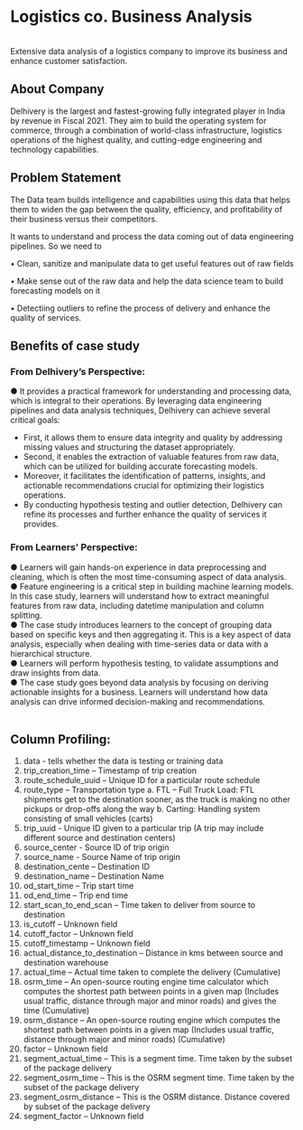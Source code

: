 # **Logistics co. Business Analysis**
<br>
Extensive data analysis of a logistics company to improve its business and enhance customer satisfaction.

## **About Company**
Delhivery is the largest and fastest-growing fully integrated player in India by revenue in Fiscal 2021. They aim to build the operating system for commerce, through a combination of world-class infrastructure, logistics operations of the highest quality, and cutting-edge engineering and technology capabilities.

## **Problem Statement**

The Data team builds intelligence and capabilities using this data that helps them to widen the gap between the quality, efficiency, and profitability of their business versus their competitors.

It wants to understand and process the data coming out of data engineering pipelines. So we need to

• Clean, sanitize and manipulate data to get useful features out of raw fields

• Make sense out of the raw data and help the data science team to build forecasting models on it

• Detectiing outliers to refine the process of delivery and enhance the quality of services.


## **Benefits of case study**
### From Delhivery’s Perspective: <br>
● It provides a practical framework for understanding and processing data, which is integral to their operations. By leveraging data engineering pipelines and data analysis techniques, Delhivery can achieve several critical goals:<br>
- First, it allows them to ensure data integrity and quality by addressing missing values and structuring the dataset appropriately.<br>
- Second, it enables the extraction of valuable features from raw data, which can be utilized for building accurate forecasting models.<br>
- Moreover, it facilitates the identification of patterns, insights, and actionable recommendations crucial for optimizing their logistics operations.<br>
- By conducting hypothesis testing and outlier detection, Delhivery can refine its processes and further enhance the quality of services it provides.<br>

### From Learners' Perspective:<br>
● Learners will gain hands-on experience in data preprocessing and cleaning, which is
often the most time-consuming aspect of data analysis.<br>
● Feature engineering is a critical step in building machine learning models. In this case
study, learners will understand how to extract meaningful features from raw data,
including datetime manipulation and column splitting.<br>
● The case study introduces learners to the concept of grouping data based on specific
keys and then aggregating it. This is a key aspect of data analysis, especially when
dealing with time-series data or data with a hierarchical structure.<br>
● Learners will perform hypothesis testing, to validate assumptions and draw insights
from data.<br>
● The case study goes beyond data analysis by focusing on deriving actionable insights
for a business. Learners will understand how data analysis can drive informed
decision-making and recommendations.<br><br>

## **Column Profiling:**
1. data - tells whether the data is testing or training data
2. trip_creation_time – Timestamp of trip creation
3. route_schedule_uuid – Unique ID for a particular route schedule
4. route_type – Transportation type
a. FTL – Full Truck Load: FTL shipments get to the destination sooner, as the truck
is making no other pickups or drop-offs along the way
b. Carting: Handling system consisting of small vehicles (carts)
5. trip_uuid - Unique ID given to a particular trip (A trip may include different source and
destination centers)
6. source_center - Source ID of trip origin
7. source_name - Source Name of trip origin
8. destination_cente – Destination ID
9. destination_name – Destination Name
10. od_start_time – Trip start time
11. od_end_time – Trip end time
12. start_scan_to_end_scan – Time taken to deliver from source to destination
13. is_cutoff – Unknown field
14. cutoff_factor – Unknown field
15. cutoff_timestamp – Unknown field
16. actual_distance_to_destination – Distance in kms between source and destination
warehouse
17. actual_time – Actual time taken to complete the delivery (Cumulative)
18. osrm_time – An open-source routing engine time calculator which computes the
shortest path between points in a given map (Includes usual traffic, distance through
major and minor roads) and gives the time (Cumulative)
19. osrm_distance – An open-source routing engine which computes the shortest path
between points in a given map (Includes usual traffic, distance through major and minor
roads) (Cumulative)
20. factor – Unknown field
21. segment_actual_time – This is a segment time. Time taken by the subset of the
package delivery
22. segment_osrm_time – This is the OSRM segment time. Time taken by the subset of the
package delivery
23. segment_osrm_distance – This is the OSRM distance. Distance covered by subset of
the package delivery
24. segment_factor – Unknown field

